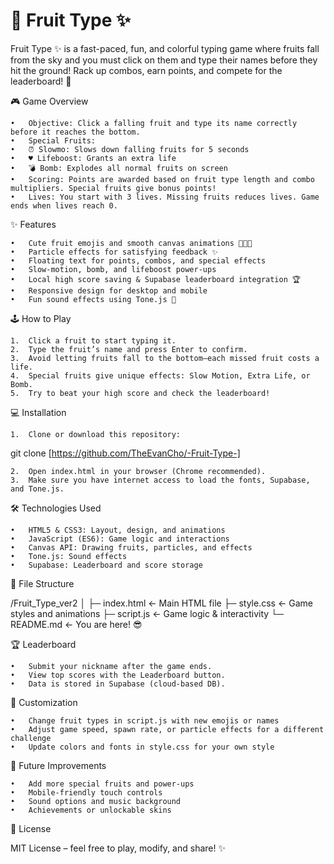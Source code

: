 <h1> 🍎 Fruit Type ✨ </h1>

Fruit Type ✨ is a fast-paced, fun, and colorful typing game where fruits fall from the sky and you must click on them and type their names before they hit the ground! Rack up combos, earn points, and compete for the leaderboard! 🌟

🎮 Game Overview

	•	Objective: Click a falling fruit and type its name correctly before it reaches the bottom.
	•	Special Fruits:
	•	⏰ Slowmo: Slows down falling fruits for 5 seconds
	•	♥️ Lifeboost: Grants an extra life
	•	💣 Bomb: Explodes all normal fruits on screen
	•	Scoring: Points are awarded based on fruit type length and combo multipliers. Special fruits give bonus points!
	•	Lives: You start with 3 lives. Missing fruits reduces lives. Game ends when lives reach 0.

✨ Features

	•	Cute fruit emojis and smooth canvas animations 🍌🍓🍇
	•	Particle effects for satisfying feedback ✨
	•	Floating text for points, combos, and special effects
	•	Slow-motion, bomb, and lifeboost power-ups
	•	Local high score saving & Supabase leaderboard integration 🏆
	•	Responsive design for desktop and mobile
	•	Fun sound effects using Tone.js 🎵

🕹️ How to Play

	1.	Click a fruit to start typing it.
	2.	Type the fruit’s name and press Enter to confirm.
	3.	Avoid letting fruits fall to the bottom—each missed fruit costs a life.
	4.	Special fruits give unique effects: Slow Motion, Extra Life, or Bomb.
	5.	Try to beat your high score and check the leaderboard!

💻 Installation

	1.	Clone or download this repository:

git clone [https://github.com/TheEvanCho/-Fruit-Type-]

	2.	Open index.html in your browser (Chrome recommended).
	3.	Make sure you have internet access to load the fonts, Supabase, and Tone.js.

🛠️ Technologies Used

	•	HTML5 & CSS3: Layout, design, and animations
	•	JavaScript (ES6): Game logic and interactions
	•	Canvas API: Drawing fruits, particles, and effects
	•	Tone.js: Sound effects
	•	Supabase: Leaderboard and score storage

📁 File Structure

/Fruit_Type_ver2
│
├─ index.html       ← Main HTML file
├─ style.css        ← Game styles and animations
├─ script.js        ← Game logic & interactivity
└─ README.md        ← You are here! 😎

🏆 Leaderboard

	•	Submit your nickname after the game ends.
	•	View top scores with the Leaderboard button.
	•	Data is stored in Supabase (cloud-based DB).

🎨 Customization

	•	Change fruit types in script.js with new emojis or names
	•	Adjust game speed, spawn rate, or particle effects for a different challenge
	•	Update colors and fonts in style.css for your own style

🌟 Future Improvements

	•	Add more special fruits and power-ups
	•	Mobile-friendly touch controls
	•	Sound options and music background
	•	Achievements or unlockable skins

📜 License

MIT License – feel free to play, modify, and share! ✨
